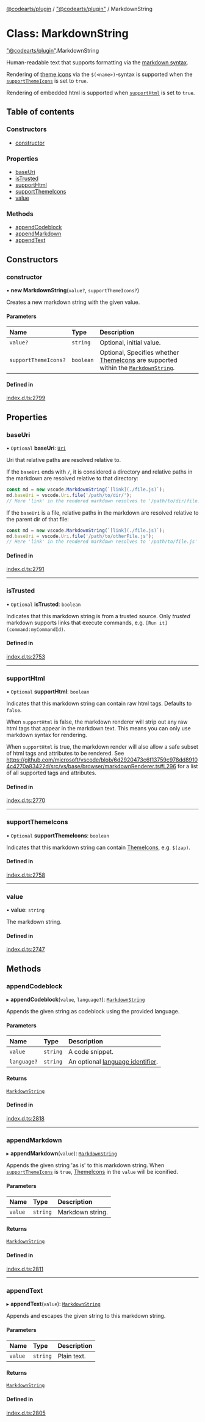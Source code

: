 [@codearts/plugin](../README.md) / ["@codearts/plugin"](../modules/_codearts_plugin_.md) / MarkdownString

# Class: MarkdownString

["@codearts/plugin"](../modules/_codearts_plugin_.md).MarkdownString

Human-readable text that supports formatting via the [markdown syntax](https://commonmark.org).

Rendering of [theme icons](codearts_plugin_.ThemeIcon.md) via the `$(<name>)`-syntax is supported
when the [`supportThemeIcons`](codearts_plugin_.MarkdownString.md#supportthemeicons) is set to `true`.

Rendering of embedded html is supported when [`supportHtml`](codearts_plugin_.MarkdownString.md#supporthtml) is set to `true`.

## Table of contents

### Constructors

- [constructor](codearts_plugin_.MarkdownString.md#constructor)

### Properties

- [baseUri](codearts_plugin_.MarkdownString.md#baseuri)
- [isTrusted](codearts_plugin_.MarkdownString.md#istrusted)
- [supportHtml](codearts_plugin_.MarkdownString.md#supporthtml)
- [supportThemeIcons](codearts_plugin_.MarkdownString.md#supportthemeicons)
- [value](codearts_plugin_.MarkdownString.md#value)

### Methods

- [appendCodeblock](codearts_plugin_.MarkdownString.md#appendcodeblock)
- [appendMarkdown](codearts_plugin_.MarkdownString.md#appendmarkdown)
- [appendText](codearts_plugin_.MarkdownString.md#appendtext)

## Constructors

### constructor

• **new MarkdownString**(`value?`, `supportThemeIcons?`)

Creates a new markdown string with the given value.

#### Parameters

| Name | Type | Description |
| :------ | :------ | :------ |
| `value?` | `string` | Optional, initial value. |
| `supportThemeIcons?` | `boolean` | Optional, Specifies whether [ThemeIcons](codearts_plugin_.ThemeIcon.md) are supported within the [`MarkdownString`](codearts_plugin_.MarkdownString.md). |

#### Defined in

[index.d.ts:2799](https://github.com/huaweicloud/cloudide-plugin-api/blob/a055dd0/index.d.ts#L2799)

## Properties

### baseUri

• `Optional` **baseUri**: [`Uri`](codearts_plugin_.Uri.md)

Uri that relative paths are resolved relative to.

If the `baseUri` ends with `/`, it is considered a directory and relative paths in the markdown are resolved relative to that directory:

```ts
const md = new vscode.MarkdownString(`[link](./file.js)`);
md.baseUri = vscode.Uri.file('/path/to/dir/');
// Here 'link' in the rendered markdown resolves to '/path/to/dir/file.js'
```

If the `baseUri` is a file, relative paths in the markdown are resolved relative to the parent dir of that file:

```ts
const md = new vscode.MarkdownString(`[link](./file.js)`);
md.baseUri = vscode.Uri.file('/path/to/otherFile.js');
// Here 'link' in the rendered markdown resolves to '/path/to/file.js'
```

#### Defined in

[index.d.ts:2791](https://github.com/huaweicloud/cloudide-plugin-api/blob/a055dd0/index.d.ts#L2791)

___

### isTrusted

• `Optional` **isTrusted**: `boolean`

Indicates that this markdown string is from a trusted source. Only *trusted*
markdown supports links that execute commands, e.g. `[Run it](command:myCommandId)`.

#### Defined in

[index.d.ts:2753](https://github.com/huaweicloud/cloudide-plugin-api/blob/a055dd0/index.d.ts#L2753)

___

### supportHtml

• `Optional` **supportHtml**: `boolean`

Indicates that this markdown string can contain raw html tags. Defaults to `false`.

When `supportHtml` is false, the markdown renderer will strip out any raw html tags
that appear in the markdown text. This means you can only use markdown syntax for rendering.

When `supportHtml` is true, the markdown render will also allow a safe subset of html tags
and attributes to be rendered. See https://github.com/microsoft/vscode/blob/6d2920473c6f13759c978dd89104c4270a83422d/src/vs/base/browser/markdownRenderer.ts#L296
for a list of all supported tags and attributes.

#### Defined in

[index.d.ts:2770](https://github.com/huaweicloud/cloudide-plugin-api/blob/a055dd0/index.d.ts#L2770)

___

### supportThemeIcons

• `Optional` **supportThemeIcons**: `boolean`

Indicates that this markdown string can contain [ThemeIcons](codearts_plugin_.ThemeIcon.md), e.g. `$(zap)`.

#### Defined in

[index.d.ts:2758](https://github.com/huaweicloud/cloudide-plugin-api/blob/a055dd0/index.d.ts#L2758)

___

### value

• **value**: `string`

The markdown string.

#### Defined in

[index.d.ts:2747](https://github.com/huaweicloud/cloudide-plugin-api/blob/a055dd0/index.d.ts#L2747)

## Methods

### appendCodeblock

▸ **appendCodeblock**(`value`, `language?`): [`MarkdownString`](codearts_plugin_.MarkdownString.md)

Appends the given string as codeblock using the provided language.

#### Parameters

| Name | Type | Description |
| :------ | :------ | :------ |
| `value` | `string` | A code snippet. |
| `language?` | `string` | An optional [language identifier](../modules/codearts_plugin_.languages.md#getlanguages). |

#### Returns

[`MarkdownString`](codearts_plugin_.MarkdownString.md)

#### Defined in

[index.d.ts:2818](https://github.com/huaweicloud/cloudide-plugin-api/blob/a055dd0/index.d.ts#L2818)

___

### appendMarkdown

▸ **appendMarkdown**(`value`): [`MarkdownString`](codearts_plugin_.MarkdownString.md)

Appends the given string 'as is' to this markdown string. When [`supportThemeIcons`](codearts_plugin_.MarkdownString.md#supportthemeicons) is `true`, [ThemeIcons](codearts_plugin_.ThemeIcon.md) in the `value` will be iconified.

#### Parameters

| Name | Type | Description |
| :------ | :------ | :------ |
| `value` | `string` | Markdown string. |

#### Returns

[`MarkdownString`](codearts_plugin_.MarkdownString.md)

#### Defined in

[index.d.ts:2811](https://github.com/huaweicloud/cloudide-plugin-api/blob/a055dd0/index.d.ts#L2811)

___

### appendText

▸ **appendText**(`value`): [`MarkdownString`](codearts_plugin_.MarkdownString.md)

Appends and escapes the given string to this markdown string.

#### Parameters

| Name | Type | Description |
| :------ | :------ | :------ |
| `value` | `string` | Plain text. |

#### Returns

[`MarkdownString`](codearts_plugin_.MarkdownString.md)

#### Defined in

[index.d.ts:2805](https://github.com/huaweicloud/cloudide-plugin-api/blob/a055dd0/index.d.ts#L2805)

